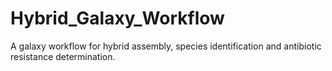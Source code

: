 # Hybrid_Galaxy_Workflow
A galaxy workflow for hybrid assembly, species identification and antibiotic resistance determination.
